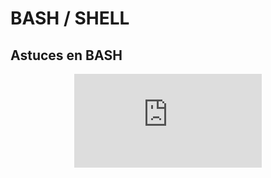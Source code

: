 <!--
Created by Its-Just-Nans - https://github.com/Its-Just-Nans
Copyright Its-Just-Nans
--->

# BASH / SHELL

## Astuces en BASH

<div style="text-align:center">
<iframe src="https://www.youtube.com/embed/hQxcJBGy0Ak" title="YouTube video player" frameborder="0" allow="accelerometer; autoplay; clipboard-write; encrypted-media; gyroscope; picture-in-picture" allowfullscreen></iframe>
</div>
